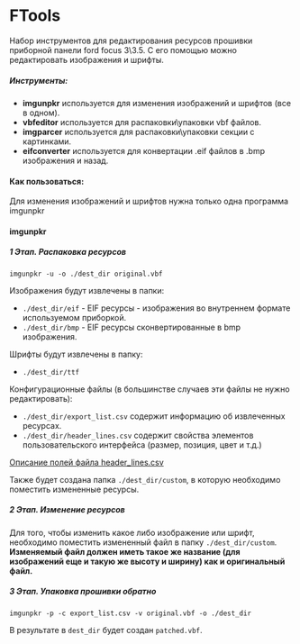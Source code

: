 # FTools

Набор инструментов для редактирования ресурсов прошивки приборной панели ford focus 3\3.5.
С его помощью можно редактировать изображения и шрифты.

##### Инструменты:
- **imgunpkr** используется для изменения изображений и шрифтов (все в одном).
- **vbfeditor** используется для распаковки\упаковки vbf файлов.
- **imgparcer** используется для распаковки\упаковки секции с картинками.
- **eifconverter** используется для конвертации .eif файлов в .bmp изображения и назад.

#### Как пользоваться:
Для изменения изображений и шрифтов нужна только одна программа imgunpkr
#### imgunpkr
##### 1 Этап. Распаковка ресурсов
`imgunpkr -u -o ./dest_dir original.vbf`  

Изображения будут извлечены в папки:
- `./dest_dir/eif` - EIF ресурсы - изображения во внутреннем формате используемом приборкой.   
- `./dest_dir/bmp` - EIF ресурсы сконвертированные в bmp изображения.  
    
Шрифты будут извлечены в папку:
- `./dest_dir/ttf`  
    
Конфигурационные файлы (в большинстве случаев эти файлы не нужно редактировать):  
- `./dest_dir/export_list.csv` содержит информацию об извлеченных ресурсах.  
- `./dest_dir/header_lines.csv` содержит свойства элементов пользовательского интерфейса (размер, позиция, цвет и т.д.)  

[Описание полей файла header_lines.csv](https://github.com/AuRoN89/FTools/blob/master/Doc/HEADER%20Usage.txt)

Также будет создана папка `./dest_dir/custom`, в которую необходимо поместить измененные ресурсы.  

##### 2 Этап. Изменение ресурсов
Для того, чтобы изменить какое либо изображение или шрифт, необходимо поместить измененный файл
в папку `./dest_dir/custom`.  
**Изменяемый файл должен иметь такое же название (для изображений еще и такую же высоту и ширину) как и оригинальный файл.**

##### 3 Этап. Упаковка прошивки обратно
`imgunpkr -p -c export_list.csv -v original.vbf -o ./dest_dir`
  
В результате в `dest_dir` будет создан `patched.vbf`.  